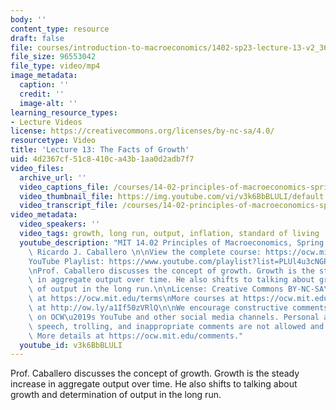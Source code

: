 ```yaml
---
body: ''
content_type: resource
draft: false
file: courses/introduction-to-macroeconomics/1402-sp23-lecture-13-v2_360p_16_9.mp4
file_size: 96553042
file_type: video/mp4
image_metadata:
  caption: ''
  credit: ''
  image-alt: ''
learning_resource_types:
- Lecture Videos
license: https://creativecommons.org/licenses/by-nc-sa/4.0/
resourcetype: Video
title: 'Lecture 13: The Facts of Growth'
uid: 4d2367cf-51c8-410c-a43b-1aa0d2adb7f7
video_files:
  archive_url: ''
  video_captions_file: /courses/14-02-principles-of-macroeconomics-spring-2023/1Dh5PCeHgt5IVPlpZNZ830fVtVq_OVeMn_transcript.webvtt
  video_thumbnail_file: https://img.youtube.com/vi/v3k6BbBLULI/default.jpg
  video_transcript_file: /courses/14-02-principles-of-macroeconomics-spring-2023/1Dh5PCeHgt5IVPlpZNZ830fVtVq_OVeMn_transcript.pdf
video_metadata:
  video_speakers: ''
  video_tags: growth, long run, output, inflation, standard of living
  youtube_description: "MIT 14.02 Principles of Macroeconomics, Spring 2023\nInstructor:\
    \ Ricardo J. Caballero \n\nView the complete course: https://ocw.mit.edu/courses/14-02-principles-of-macroeconomics-spring-2023/\n\
    YouTube Playlist: https://www.youtube.com/playlist?list=PLUl4u3cNGP62EXoZ4B3_Ob7lRRwpGQxkb\n\
    \nProf. Caballero discusses the concept of growth. Growth is the steady increase\
    \ in aggregate output over time. He also shifts to talking about growth and determination\
    \ of output in the long run.\n\nLicense: Creative Commons BY-NC-SA\nMore information\
    \ at https://ocw.mit.edu/terms\nMore courses at https://ocw.mit.edu\nSupport OCW\
    \ at http://ow.ly/a1If50zVRlQ\n\nWe encourage constructive comments and discussion\
    \ on OCW\u2019s YouTube and other social media channels. Personal attacks, hate\
    \ speech, trolling, and inappropriate comments are not allowed and may be removed.\
    \ More details at https://ocw.mit.edu/comments."
  youtube_id: v3k6BbBLULI
---
```

Prof. Caballero discusses the concept of growth. Growth is the steady increase in aggregate output over time. He also shifts to talking about growth and determination of output in the long run.